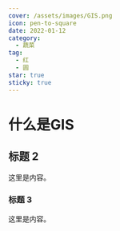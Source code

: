 ```yaml
---
cover: /assets/images/GIS.png
icon: pen-to-square
date: 2022-01-12
category:
  - 蔬菜
tag:
  - 红
  - 圆
star: true
sticky: true
---
```


# 什么是GIS

## 标题 2

这里是内容。

### 标题 3

这里是内容。
